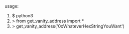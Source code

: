 usage:

1. $ python3
2. \> from get_vanity_address import *
3. \> get_vanity_address('0xWhateverHexStringYouWant')
